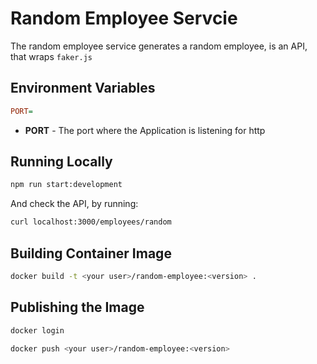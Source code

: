 # Random Employee Servcie

The random employee service generates a random employee, is an API, that wraps `faker.js`

## Environment Variables

```ini
PORT=
```

* **PORT** - The port where the Application is listening for http 

## Running Locally

```bash
npm run start:development
```

And check the API, by running:

```bash
curl localhost:3000/employees/random
```

## Building Container Image

```bash
docker build -t <your user>/random-employee:<version> .
```

## Publishing the Image

```bash
docker login
```

```bash
docker push <your user>/random-employee:<version>
```
